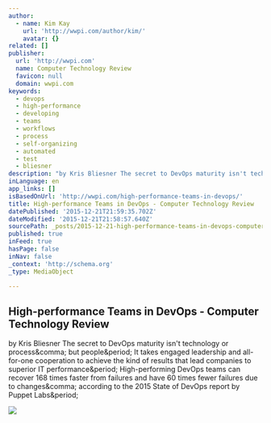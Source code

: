 ```yaml
---
author:
  - name: Kim Kay
    url: 'http://wwpi.com/author/kim/'
    avatar: {}
related: []
publisher:
  url: 'http://wwpi.com'
  name: Computer Technology Review
  favicon: null
  domain: wwpi.com
keywords:
  - devops
  - high-performance
  - developing
  - teams
  - workflows
  - process
  - self-organizing
  - automated
  - test
  - bliesner
description: "by Kris Bliesner The secret to DevOps maturity isn't technology or process, but people. It takes engaged leadership and all-for-one cooperation to achieve the kind of results that lead companies to superior IT performance. High-performing DevOps teams can recover 168 times faster from failures and have 60 times fewer failures due to changes, according to the 2015 State of DevOps report by Puppet Labs."
inLanguage: en
app_links: []
isBasedOnUrl: 'http://wwpi.com/high-performance-teams-in-devops/'
title: High-performance Teams in DevOps - Computer Technology Review
datePublished: '2015-12-21T21:59:35.702Z'
dateModified: '2015-12-21T21:58:57.640Z'
sourcePath: _posts/2015-12-21-high-performance-teams-in-devops-computer-technology-revie.md
published: true
inFeed: true
hasPage: false
inNav: false
_context: 'http://schema.org'
_type: MediaObject

---
```

<article style=""><h1>High-performance Teams in DevOps - Computer Technology Review</h1><p>by Kris Bliesner The secret to DevOps maturity isn't technology or process&amp;comma; but people&amp;period; It takes engaged leadership and all-for-one cooperation to achieve the kind of results that lead companies to superior IT performance&amp;period; High-performing DevOps teams can recover 168 times faster from failures and have 60 times fewer failures due to changes&amp;comma; according to the 2015 State of DevOps report by Puppet Labs&amp;period;</p><img src="http://wwpi.com/wp-content/uploads/2015/12/Kris-Bliesner-copy.jpg" /></article>
